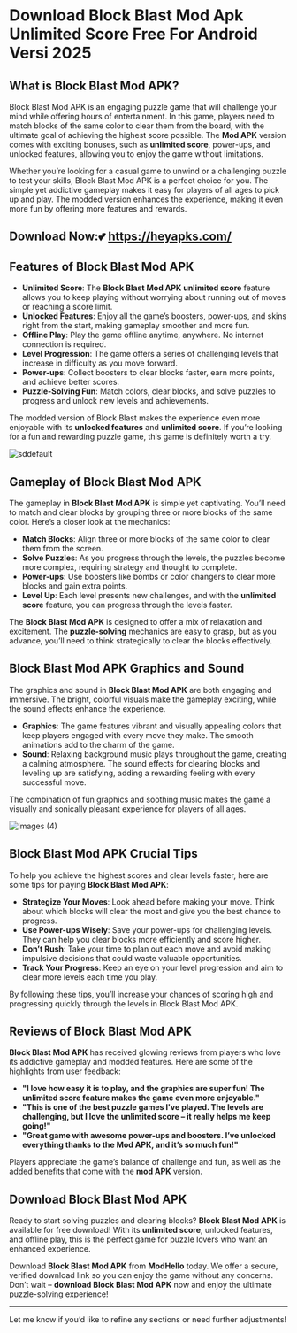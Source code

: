 # Download Block Blast Mod Apk Unlimited Score Free For Android Versi 2025

## What is Block Blast Mod APK?

Block Blast Mod APK is an engaging puzzle game that will challenge your mind while offering hours of entertainment. In this game, players need to match blocks of the same color to clear them from the board, with the ultimate goal of achieving the highest score possible. The **Mod APK** version comes with exciting bonuses, such as **unlimited score**, power-ups, and unlocked features, allowing you to enjoy the game without limitations.

Whether you’re looking for a casual game to unwind or a challenging puzzle to test your skills, Block Blast Mod APK is a perfect choice for you. The simple yet addictive gameplay makes it easy for players of all ages to pick up and play. The modded version enhances the experience, making it even more fun by offering more features and rewards.

## Download Now:💕 https://heyapks.com/ 

## Features of Block Blast Mod APK

- **Unlimited Score**: The **Block Blast Mod APK unlimited score** feature allows you to keep playing without worrying about running out of moves or reaching a score limit.
- **Unlocked Features**: Enjoy all the game’s boosters, power-ups, and skins right from the start, making gameplay smoother and more fun.
- **Offline Play**: Play the game offline anytime, anywhere. No internet connection is required.
- **Level Progression**: The game offers a series of challenging levels that increase in difficulty as you move forward.
- **Power-ups**: Collect boosters to clear blocks faster, earn more points, and achieve better scores.
- **Puzzle-Solving Fun**: Match colors, clear blocks, and solve puzzles to progress and unlock new levels and achievements.

The modded version of Block Blast makes the experience even more enjoyable with its **unlocked features** and **unlimited score**. If you’re looking for a fun and rewarding puzzle game, this game is definitely worth a try.

![sddefault](https://github.com/user-attachments/assets/a8acb043-9cdc-4e1e-bddf-8b8e541a9f0f)


## Gameplay of Block Blast Mod APK

The gameplay in **Block Blast Mod APK** is simple yet captivating. You’ll need to match and clear blocks by grouping three or more blocks of the same color. Here’s a closer look at the mechanics:

- **Match Blocks**: Align three or more blocks of the same color to clear them from the screen.
- **Solve Puzzles**: As you progress through the levels, the puzzles become more complex, requiring strategy and thought to complete.
- **Power-ups**: Use boosters like bombs or color changers to clear more blocks and gain extra points.
- **Level Up**: Each level presents new challenges, and with the **unlimited score** feature, you can progress through the levels faster.

The **Block Blast Mod APK** is designed to offer a mix of relaxation and excitement. The **puzzle-solving** mechanics are easy to grasp, but as you advance, you’ll need to think strategically to clear the blocks effectively.

## Block Blast Mod APK Graphics and Sound

The graphics and sound in **Block Blast Mod APK** are both engaging and immersive. The bright, colorful visuals make the gameplay exciting, while the sound effects enhance the experience.

- **Graphics**: The game features vibrant and visually appealing colors that keep players engaged with every move they make. The smooth animations add to the charm of the game.
- **Sound**: Relaxing background music plays throughout the game, creating a calming atmosphere. The sound effects for clearing blocks and leveling up are satisfying, adding a rewarding feeling with every successful move.

The combination of fun graphics and soothing music makes the game a visually and sonically pleasant experience for players of all ages.

![images (4)](https://github.com/user-attachments/assets/2062884c-6dac-41cc-9b43-ede162670113)


## Block Blast Mod APK Crucial Tips

To help you achieve the highest scores and clear levels faster, here are some tips for playing **Block Blast Mod APK**:

- **Strategize Your Moves**: Look ahead before making your move. Think about which blocks will clear the most and give you the best chance to progress.
- **Use Power-ups Wisely**: Save your power-ups for challenging levels. They can help you clear blocks more efficiently and score higher.
- **Don’t Rush**: Take your time to plan out each move and avoid making impulsive decisions that could waste valuable opportunities.
- **Track Your Progress**: Keep an eye on your level progression and aim to clear more levels each time you play.

By following these tips, you’ll increase your chances of scoring high and progressing quickly through the levels in Block Blast Mod APK.

## Reviews of Block Blast Mod APK

**Block Blast Mod APK** has received glowing reviews from players who love its addictive gameplay and modded features. Here are some of the highlights from user feedback:

- **"I love how easy it is to play, and the graphics are super fun! The unlimited score feature makes the game even more enjoyable."**
- **"This is one of the best puzzle games I've played. The levels are challenging, but I love the unlimited score – it really helps me keep going!"**
- **"Great game with awesome power-ups and boosters. I’ve unlocked everything thanks to the Mod APK, and it’s so much fun!"**

Players appreciate the game’s balance of challenge and fun, as well as the added benefits that come with the **mod APK** version.

## Download Block Blast Mod APK

Ready to start solving puzzles and clearing blocks? **Block Blast Mod APK** is available for free download! With its **unlimited score**, unlocked features, and offline play, this is the perfect game for puzzle lovers who want an enhanced experience.

Download **Block Blast Mod APK** from **ModHello** today. We offer a secure, verified download link so you can enjoy the game without any concerns. Don’t wait – **download Block Blast Mod APK** now and enjoy the ultimate puzzle-solving experience!

---

Let me know if you’d like to refine any sections or need further adjustments!
